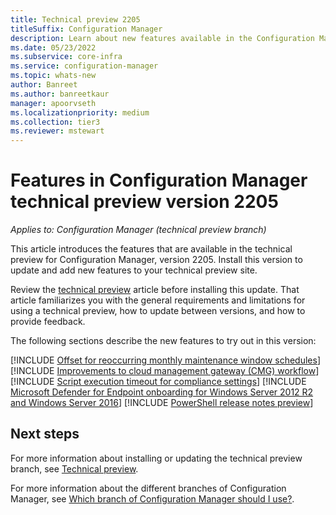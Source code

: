 ```yaml
---
title: Technical preview 2205
titleSuffix: Configuration Manager
description: Learn about new features available in the Configuration Manager technical preview branch version 2205.
ms.date: 05/23/2022
ms.subservice: core-infra
ms.service: configuration-manager
ms.topic: whats-new
author: Banreet
ms.author: banreetkaur
manager: apoorvseth
ms.localizationpriority: medium
ms.collection: tier3
ms.reviewer: mstewart
---
```


# Features in Configuration Manager technical preview version 2205

*Applies to: Configuration Manager (technical preview branch)*

This article introduces the features that are available in the technical preview for Configuration Manager, version 2205. Install this version to update and add new features to your technical preview site.<!-- baseline only statement: When you install a new technical preview site, this release is also available as a baseline version. -->

Review the [technical preview](../technical-preview.md) article before installing this update. That article familiarizes you with the general requirements and limitations for using a technical preview, how to update between versions, and how to provide feedback.

The following sections describe the new features to try out in this version:

<!-- [!INCLUDE [Example feature name](includes/2205/1234567.md)] -->

[!INCLUDE [Offset for reoccurring monthly maintenance window schedules](includes/2205/3601127.md)]
[!INCLUDE [Improvements to cloud management gateway (CMG) workflow](includes/2205/13351390.md)]
[!INCLUDE [Script execution timeout for compliance settings](includes/2205/14120481.md)]
[!INCLUDE [Microsoft Defender for Endpoint onboarding for Windows Server 2012 R2 and Windows Server 2016](includes/2205/9265511.md)]
[!INCLUDE [PowerShell release notes preview](includes/2205/14046376.md)]


<!-- ## General known issues  -->

<!--  [!INCLUDE [11018755](includes/2112/known-issue-11018755.md)] -->
## Next steps

For more information about installing or updating the technical preview branch, see [Technical preview](../technical-preview.md).

For more information about the different branches of Configuration Manager, see [Which branch of Configuration Manager should I use?](../../understand/which-branch-should-i-use.md).
